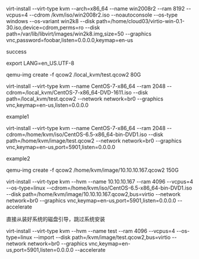 virt-install --virt-type kvm  --arch=x86_64 --name win2008r2 --ram  8192 --vcpus=4
--cdrom  /kvm/iso/win2008r2.iso
--noautoconsole --os-type windows --os-variant win2k8 
--disk path=/home/cloud03/virtio-win-0.1-30.iso,device=cdrom,perms=ro 
--disk path=/var/lib/libvirt/images/win2k8.img,size=50 
--graphics vnc,password=foobar,listen=0.0.0.0,keymap=en-us



success

export LANG=en_US.UTF-8

qemu-img create -f qcow2  /local_kvm/test.qcow2  80G


virt-install --virt-type kvm --name CentOS-7-x86_64 --ram 2048 --cdrom=/local_kvm/CentOS-7-x86_64-DVD-1611.iso  --disk path=/local_kvm/test.qcow2  --network network=br0  --graphics vnc,keymap=en-us,listen=0.0.0.0


example1

virt-install --virt-type kvm --name CentOS-7-x86_64 --ram 2048 --cdrom=/home/kvm/iso/CentOS-6.5-x86_64-bin-DVD1.iso  --disk path=/home/kvm/image/test.qcow2  --network network=br0 --graphics vnc,keymap=en-us,port=5901,listen=0.0.0.0


example2

qemu-img create -f qcow2  /home/kvm/image/10.10.10.167.qcow2 150G

virt-install --virt-type kvm --hvm --name 10.10.10.167  --ram 4096 --vcpus=4 --os-type=linux  --cdrom=/home/kvm/iso/CentOS-6.5-x86_64-bin-DVD1.iso --disk path=/home/kvm/image/10.10.10.167.qcow2,bus=virtio --network network=br0 --graphics vnc,keymap=en-us,port=5901,listen=0.0.0.0  --accelerate

直接从装好系统的磁盘引导，跳过系统安装

 virt-install --virt-type kvm --hvm --name test --ram 4096 --vcpus=4 --os-type=linux   --import    --disk path=/kvm/image/test.qcow2,bus=virtio --network network=br0 --graphics vnc,keymap=en-us,port=5901,listen=0.0.0.0 --accelerate
